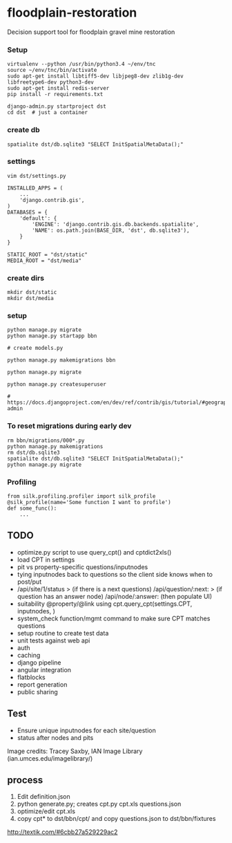 floodplain-restoration
======================

Decision support tool for floodplain gravel mine restoration

### Setup
	virtualenv --python /usr/bin/python3.4 ~/env/tnc
	source ~/env/tnc/bin/activate
	sudo apt-get install libtiff5-dev libjpeg8-dev zlib1g-dev libfreetype6-dev python3-dev 
	sudo apt-get install redis-server
	pip install -r requirements.txt

	django-admin.py startproject dst
	cd dst  # just a container

### create db
	spatialite dst/db.sqlite3 "SELECT InitSpatialMetaData();"

### settings
	vim dst/settings.py

	INSTALLED_APPS = (
	    ...
	    'django.contrib.gis',
	)
	DATABASES = {
	    'default': {
	        'ENGINE': 'django.contrib.gis.db.backends.spatialite',
	        'NAME': os.path.join(BASE_DIR, 'dst', db.sqlite3'),
	    }
	}

	STATIC_ROOT = "dst/static"
	MEDIA_ROOT = "dst/media"

### create dirs
	mkdir dst/static
	mkdir dst/media

### setup
	python manage.py migrate
	python manage.py startapp bbn 

	# create models.py 

	python manage.py makemigrations bbn

	python manage.py migrate

	python manage.py createsuperuser

	# https://docs.djangoproject.com/en/dev/ref/contrib/gis/tutorial/#geographic-admin

### To reset migrations during early dev
	rm bbn/migrations/000*.py 
	python manage.py makemigrations
	rm dst/db.sqlite3
	spatialite dst/db.sqlite3 "SELECT InitSpatialMetaData();"
	python manage.py migrate


### Profiling
	from silk.profiling.profiler import silk_profile
	@silk_profile(name='Some function I want to profile')
	def some_func():
		...


## TODO
* optimize.py script to use query_cpt() and cptdict2xls()
* load CPT in settings
* pit vs property-specific questions/inputnodes
* tying inputnodes back to questions so the client side knows when to post/put
* /api/site/1/status > 
   (if there is a next questions) /api/question/:next: > 
   (if question has an answer node) /api/node/:answer:  (then populate UI)
* suitability @property/@link using cpt.query_cpt(settings.CPT, inputnodes, )
* system_check function/mgmt command to make sure CPT matches questions
* setup routine to create test data
* unit tests against web api
* auth
* caching
* django pipeline
* angular integration
* flatblocks
* report generation
* public sharing


## Test
* Ensure unique inputnodes for each site/question
* status after nodes and pits

Image credits:
Tracey Saxby, IAN Image Library (ian.umces.edu/imagelibrary/)


## process
1. Edit definition.json
2. python generate.py; creates
	cpt.py
	cpt.xls
	questions.json
3. optimize/edit cpt.xls
4. copy cpt* to dst/bbn/cpt/ and copy questions.json to dst/bbn/fixtures



http://textik.com/#6cbb27a529229ac2